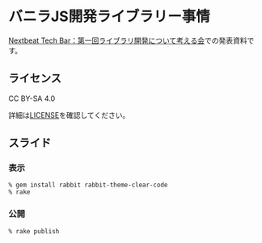 # バニラJS開発ライブラリー事情

[Nextbeat Tech Bar：第一回ライブラリ開発について考える会](https://nextbeat.connpass.com/event/312789/)での発表資料です。

## ライセンス

CC BY-SA 4.0

詳細は[LICENSE](./LICENSE)を確認してください。

## スライド

### 表示

```console
% gem install rabbit rabbit-theme-clear-code
% rake
```

### 公開

```console
% rake publish
```
